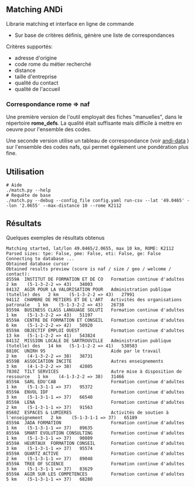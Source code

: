 ## Matching ANDi

Librarie matching et interface en ligne de commande

- Sur base de critères définis, génère une liste de correspondances

Critères supportés:
- adresse d'origine
- code rome du métier recherché
- distance
- taille d'entreprise
- qualité du contact
- qualité de l'accueil

### Correspondance rome => naf

Une première version de l'outil employait des fiches "manuelles", dans le répertoire **rome\_defs**. La qualité était suffisante
mais difficile à mettre en oeuvre pour l'ensemble des codes.

Une seconde version utilise un tableau de correspondance (voir [andi-data](https://github.com/betagouv/andi-data/) ) sur l'ensemble
des codes nafs, qui permet également une pondération plus fine.

## Utilisation
```shell
# Aide
./match.py --help
# Requête de base
./match.py --debug --config_file config.yaml run-csv --lat '49.0465' --lon '2.0655' --max-distance 10 --rome K2112
```


## Résultats
Quelques exemples de résultats obtenus
```shell
Matching started, lat/lon 49.0465/2.0655, max 10 km, ROME: K2112
Parsed sizes: tpe: False, pme: False, eti: False, ge: False
Connecting to database ...
Obtained database cursor
Obtained results preview (score is naf / size / geo / welcome / contact):
8559A  INSTITUT DE FORMATION ET DE CO  	Formation continue d'adultes       	2 km	(5-1-3-2-2 => 43)	34003
8413Z  AGIR POUR LA VALORISATION POUR  	Administration publique (tutelle) des	2 km	(5-1-3-2-2 => 43)	27991
9411Z  CHAMBRE DE METIERS ET DE L'ART  	Activités des organisations patronale	1 km	(5-1-3-2-2 => 43)	26738
8559A  BUSINESS CLASS LANGUAGE SOLUTI  	Formation continue d'adultes       	1 km	(5-1-3-2-2 => 43)	51197
8559A  CENTRE DE FORMATION ET CONSEIL  	Formation continue d'adultes       	6 km	(5-1-2-2-2 => 42)	50920
8559A  OBJECTIF EMPLOI OUEST           	Formation continue d'adultes       	13 km	(5-1-1-2-2 => 41)	543824
8413Z  MISSION LOCALE DE SARTROUVILLE  	Administration publique (tutelle) des	14 km	(5-1-1-2-2 => 41)	530583
8810C  UNIRH 95                        	Aide par le travail                	2 km	(4-1-3-2-2 => 38)	38731
8559B  ASSOCIATION INCITE              	Autres enseignements               	3 km	(4-1-3-2-2 => 38)	42805
7830Z  TILT SERVICES                   	Autre mise à disposition de ressource	1 km	(4-1-3-2-2 => 38)	31466
8559A  SARL EDU'CAB                    	Formation continue d'adultes       	1 km	(5-1-3-1-1 => 37)	95372
8559A  ENVOL IDF                       	Formation continue d'adultes       	3 km	(5-1-3-1-1 => 37)	66540
8559A  LENA                            	Formation continue d'adultes       	2 km	(5-1-3-1-1 => 37)	91563
8560Z  ESPACES & LUMIERES              	Activités de soutien à l'enseignement	2 km	(5-1-3-1-1 => 37)	65189
8559A  JADA FORMATION                  	Formation continue d'adultes       	1 km	(5-1-3-1-1 => 37)	89635
8559A  SMART EVOLUTION CONSULTING      	Formation continue d'adultes       	1 km	(5-1-3-1-1 => 37)	90809
8559A  HEURTAUX  FORMATION CONSEIL     	Formation continue d'adultes       	3 km	(5-1-3-1-1 => 37)	95574
8559A  QUARTZ ACTIVE                   	Formation continue d'adultes       	2 km	(5-1-3-1-1 => 37)	89048
8559A  TREE OF SCIENCE                 	Formation continue d'adultes       	3 km	(5-1-3-1-1 => 37)	83629
8559A  AGIR SUR LES COMPETENCES        	Formation continue d'adultes       	5 km	(5-1-3-1-1 => 37)	68280
```
